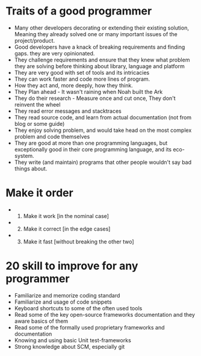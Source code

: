 # Traits of a good programmer
* Many other developers decorating or extending their existing solution, Meaning they already solved one or many important issues of the project/product.
* Good developers have a knack of breaking requirements and finding gaps. they are very opinionated.
* They challenge requirements and ensure that they knew what problem they are solving before thinking about library, language and platform
* They are very good with set of tools and its intricacies
* They can work faster and code more lines of program. 
* How they act and, more deeply, how they think.
* They Plan ahead - It wasn't raining when Noah built the Ark
* They do their research - Measure once and cut once, They don't reinvent the wheel
* They read error messages and stacktraces
* They read source code, and learn from actual documentation (not from blog or some guide)
* They enjoy solving problem, and would take head on the most complex problem and code themselves
* They are good at more than one programming languages, but exceptionally good in their core programming language, and its eco-system.
* They write (and maintain) programs that other people wouldn't say bad things about.

# Make it order
* 1) Make it work [in the nominal case]
* 2) Make it correct [in the edge cases]
* 3) Make it fast [without breaking the other two]

# 20 skill to improve for any programmer
* Familiarize and memorize coding standard
* Familiarize and usage of code snippets
* Keyboard shortcuts to some of the often used tools
* Read some of the key open-source frameworks documentation and they aware basics of them
* Read some of the formally used proprietary frameworks and documentation
* Knowing and using basic Unit test-frameworks
* Strong knowledge about SCM, especially git
